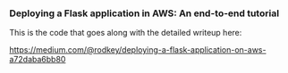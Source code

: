 ### Deploying a Flask application in AWS: An end-to-end tutorial

This is the code that goes along with the detailed writeup here:

https://medium.com/@rodkey/deploying-a-flask-application-on-aws-a72daba6bb80
